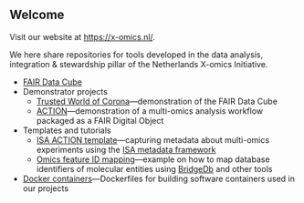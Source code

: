 ## Welcome

Visit our website at https://x-omics.nl/.

We here share repositories for tools developed in the data analysis, integration & stewardship pillar of the Netherlands X-omics Initiative.

* [FAIR Data Cube](https://github.com/Xomics/FAIRDataCube)
* Demonstrator projects
  * [Trusted World of Corona](https://github.com/Xomics/TWOCdemonstrator)—demonstration of the FAIR Data Cube
  * [ACTION](https://github.com/Xomics/ACTIONdemonstrator_workflow)—demonstration of a multi-omics analysis workflow packaged as a FAIR Digital Object
* Templates and tutorials
  * [ISA ACTION template](https://github.com/Xomics/ISA-ACTION-Template)—capturing metadata about multi-omics experiments using the [ISA metadata framework](https://isa-tools.org/)
  * [Omics feature ID mapping](https://github.com/Xomics/omics_feature_mapping_examples)—example on how to map database identifiers of molecular entities using [BridgeDb](https://www.bridgedb.org/) and other tools
* [Docker containers](https://github.com/Xomics/Docker_containers)—Dockerfiles for building software containers used in our projects

